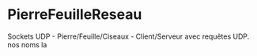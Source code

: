 # PierreFeuilleReseau
Sockets UDP - Pierre/Feuille/Ciseaux - Client/Serveur avec requêtes UDP.
nos noms la
